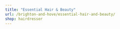 ```yaml
---
title: "Essential Hair & Beauty"
url: /brighton-and-hove/essential-hair-and-beauty/
shop: hairdresser
---
```

